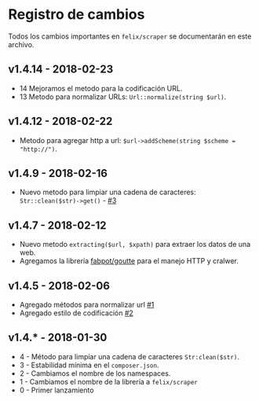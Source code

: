 # Registro de cambios

Todos los cambios importantes en `felix/scraper` se documentarán en este archivo.

## v1.4.14 - 2018-02-23
- 14 Mejoramos el metodo para la codificación URL.
- 13 Metodo para normalizar URLs: `Url::normalize(string $url)`.

## v1.4.12 - 2018-02-22
- Metodo para agregar http a url: `$url->addScheme(string $scheme = "http://")`.

## v1.4.9 - 2018-02-16
- Nuevo metodo para limpiar una cadena de caracteres: `Str::clean($str)->get()` - [#3](https://github.com/soyFelixBarros/Scraper/issues/3)

## v1.4.7 - 2018-02-12
- Nuevo metodo `extracting($url, $xpath)` para extraer los datos de una web.
- Agregamos la librería [fabpot/goutte](https://github.com/FriendsOfPHP/Goutte) para el manejo HTTP y cralwer.

## v1.4.5 - 2018-02-06
- Agregado métodos para normalizar url [#1](https://github.com/soyFelixBarros/Scraper/issues/1)
- Agregado estilo de codificación [#2](https://github.com/soyFelixBarros/Scraper/issues/2)

## v1.4.* - 2018-01-30
- 4 - Método para limpiar una cadena de caracteres `Str:clean($str)`.
- 3 - Estabilidad mínima en el `composer.json`.
- 2 - Cambiamos el nombre de los namespaces.
- 1 - Cambiamos el nombre de la  librería a `felix/scraper`
- 0 - Primer lanzamiento